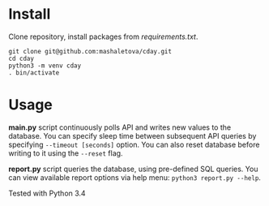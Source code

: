 # Install

Clone repository, install packages from *requirements.txt*.
```
git clone git@github.com:mashaletova/cday.git
cd cday
python3 -m venv cday
. bin/activate
```

# Usage

**main.py** script continuously polls API and writes new values to the database. You can specify sleep time between subsequent
API queries by specifying `--timeout [seconds]` option. You can also reset database before writing to it using the `--reset` flag.

**report.py** script queries the database, using pre-defined SQL queries. You can view available report options via help menu:
`python3 report.py --help`.

Tested with Python 3.4
